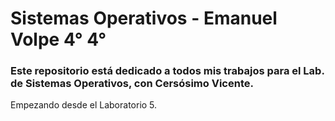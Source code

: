 # Sistemas Operativos - Emanuel Volpe 4° 4°
### Este repositorio está dedicado a todos mis trabajos para el Lab. de Sistemas Operativos, con Cersósimo Vicente.
Empezando desde el Laboratorio 5.
